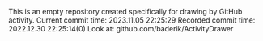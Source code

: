 This is an empty repository created specifically for drawing by GitHub activity.
Current commit time: 2023.11.05 22:25:29
Recorded commit time: 2022.12.30 22:25:14(0)
Look at: github.com/baderik/ActivityDrawer
